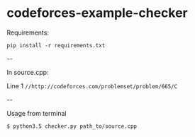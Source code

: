 # codeforces-example-checker
Requirements:

```pip install -r requirements.txt```

--

In source.cpp:

Line 1 ```//http://codeforces.com/problemset/problem/665/C```

--

Usage from terminal


```$ python3.5 checker.py path_to/source.cpp```
